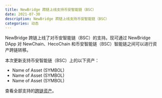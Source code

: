 ```yaml
---
title: NewBridge 跨链上线支持币安智能链（BSC）
date: 2021-07-30
description: NewBridge 跨链上线支持币安智能链（BSC）
categories: 动态
---
```


NewBridge 跨链上线了对币安智能链（BSC）的支持。现可通过 NewBridge DApp 对 NewChain、HecoChain 和币安智能链（BSC）智能链之间可以进行资产跨链转移。

本次更新支持币安智能链（BSC）上的以下资产：

- Name of Asset (SYMBOL)
- Name of Asset (SYMBOL)
- Name of Asset (SYMBOL)

查看全部支持的[跨链资产](../docs/assets/index.md)。
